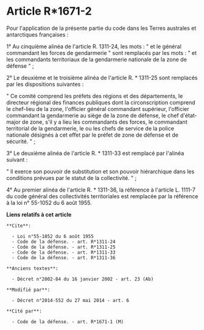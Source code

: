 # Article R*1671-2

Pour l'application de la présente partie du code dans les Terres australes et antarctiques françaises : 

1° Au cinquième alinéa de l'article R. 1311-24, les mots : " et le général commandant les forces de gendarmerie " sont
remplacés par les mots : " et les commandants territoriaux de la gendarmerie nationale de la zone de défense " ; 

2° Le deuxième et le troisième alinéa de l'article R. * 1311-25 sont remplacés par les dispositions suivantes : 

" Ce comité comprend les préfets des régions et des départements, le            directeur régional des finances publiques
dont la circonscription comprend le chef-lieu de la zone, l'officier général commandant supérieur, l'officier commandant la
gendarmerie au siège de la zone de défense, le chef d'état-major de zone, s'il y a lieu les commandants des forces, le
commandant territorial de la gendarmerie, le ou les chefs de service de la police nationale désignés à cet effet par le
préfet de zone de défense et de sécurité. " ; 

3° Le deuxième alinéa de l'article R. * 1311-33 est remplacé par l'alinéa suivant : 

" Il exerce son pouvoir de substitution et son pouvoir hiérarchique dans les conditions prévues par le statut de la
collectivité. " ; 

4° Au premier alinéa de l'article R. * 1311-36, la référence à l'article L. 1111-7 du code général des collectivités
territoriales est remplacée par la référence à la loi n° 55-1052 du 6 août 1955.

**Liens relatifs à cet article**

	**Cite**:

	  - Loi n°55-1052 du 6 août 1955
	  - Code de la défense. - art. R*1311-24
	  - Code de la défense. - art. R*1311-25
	  - Code de la défense. - art. R*1311-33
	  - Code de la défense. - art. R*1311-36

	**Anciens textes**:

	  - Décret n°2002-84 du 16 janvier 2002 - art. 23 (Ab)

	**Modifié par**:

	  - Décret n°2014-552 du 27 mai 2014 - art. 6

	**Cité par**:

	  - Code de la défense. - art. R*1671-1 (M)
